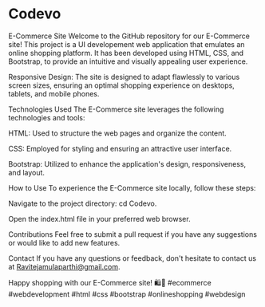# Codevo

E-Commerce Site
Welcome to the GitHub repository for our E-Commerce site! This project is a UI developement web application that emulates an online shopping platform. It has been developed using HTML, CSS, and Bootstrap, to provide an intuitive and visually appealing user experience.


 
 
Responsive Design: The site is designed to adapt flawlessly to various screen sizes, ensuring an optimal shopping experience on desktops, tablets, and mobile phones.

Technologies Used
The E-Commerce site leverages the following technologies and tools:

HTML: Used to structure the web pages and organize the content.

CSS: Employed for styling and ensuring an attractive user interface.

Bootstrap: Utilized to enhance the application's design, responsiveness, and layout.

How to Use
To experience the E-Commerce site locally, follow these steps:

Navigate to the project directory: cd Codevo.

Open the index.html file in your preferred web browser.


Contributions
Feel free to submit a pull request if you have any suggestions or would like to add new features.

Contact
If you have any questions or feedback, don't hesitate to contact us at Ravitejamulaparthi@gmail.com.

Happy shopping with our E-Commerce site! 🛍️🌟 #ecommerce #webdevelopment #html #css #bootstrap #onlineshopping #webdesign


